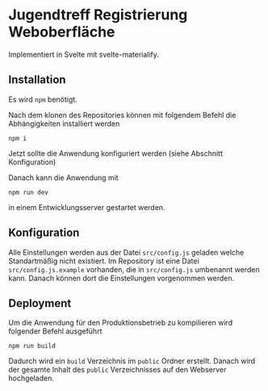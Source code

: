# Jugendtreff Registrierung Weboberfläche
Implementiert in Svelte mit svelte-materialify.

## Installation
Es wird `npm` benötigt.

Nach dem klonen des Repositories können mit folgendem Befehl die Abhängigkeiten installiert werden

```shell
npm i
```

Jetzt sollte die Anwendung konfiguriert werden (siehe Abschnitt Konfiguration) 

Danach kann die Anwendung mit 

```shell
npm run dev
```
in einem Entwicklungsserver gestartet werden.

## Konfiguration
Alle Einstellungen werden aus der Datei `src/config.js` geladen welche Standartmäßig nicht existiert. Im Repository ist eine Datei `src/config.js.example` vorhanden, die in  `src/config.js` umbenannt werden kann. Danach können dort die Einstellungen vorgenommen werden.

## Deployment
Um die Anwendung für den Produktionsbetrieb zu kompilieren wird folgender Befehl ausgeführt

```shell
npm run build
```
Dadurch wird ein `build` Verzeichnis im `public` Ordner erstellt. Danach wird der gesamte Inhalt des `public` Verzeichnisses auf den Webserver hochgeladen.